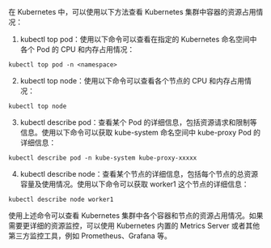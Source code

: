 在 Kubernetes 中，可以使用以下方法查看 Kubernetes 集群中容器的资源占用情况：

1. kubectl top pod：使用以下命令可以查看在指定的 Kubernetes 命名空间中各个 Pod 的 CPU 和内存占用情况：
```
kubectl top pod -n <namespace>	
```
2. kubectl top node：使用以下命令可以查看各个节点的 CPU 和内存占用情况：
```
kubectl top node
```
3. kubectl describe pod：查看某个 Pod 的详细信息，包括资源请求和限制等信息。使用以下命令可以获取 kube-system 命名空间中 kube-proxy Pod 的详细信息：
```
kubectl describe pod -n kube-system kube-proxy-xxxxx
```
4. kubectl describe node：查看某个节点的详细信息，包括每个节点的总资源容量及使用情况。使用以下命令可以获取 worker1 这个节点的详细信息：
```
kubectl describe node worker1
```

使用上述命令可以查看 Kubernetes 集群中各个容器和节点的资源占用情况。如果需要更详细的资源监控，可以使用 Kubernetes 内置的 Metrics Server 或者其他第三方监控工具，例如 Prometheus、Grafana 等。

